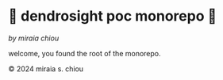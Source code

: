 # 🌳 dendrosight poc monorepo 🌳

*by miraia chiou*

welcome, you found the root of the monorepo.

© 2024 miraia s. chiou
